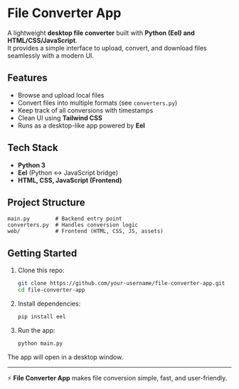 #  File Converter App  

A lightweight **desktop file converter** built with **Python (Eel) and HTML/CSS/JavaScript**.  
It provides a simple interface to upload, convert, and download files seamlessly with a modern UI.  

## Features  
-  Browse and upload local files  
-  Convert files into multiple formats (see `converters.py`)  
-  Keep track of all conversions with timestamps  
-  Clean UI using **Tailwind CSS**  
-  Runs as a desktop-like app powered by **Eel**  

##  Tech Stack  
- **Python 3**  
- **Eel** (Python ↔ JavaScript bridge)  
- **HTML, CSS, JavaScript (Frontend)**  

##  Project Structure  
```
main.py        # Backend entry point  
converters.py  # Handles conversion logic  
web/           # Frontend (HTML, CSS, JS, assets)  
```

##  Getting Started  

1. Clone this repo:  
   ```bash
   git clone https://github.com/your-username/file-converter-app.git
   cd file-converter-app
   ```  

2. Install dependencies:  
   ```bash
   pip install eel
   ```  

3. Run the app:  
   ```bash
   python main.py
   ```  

The app will open in a desktop window.  

---

⚡ **File Converter App** makes file conversion simple, fast, and user-friendly.  
